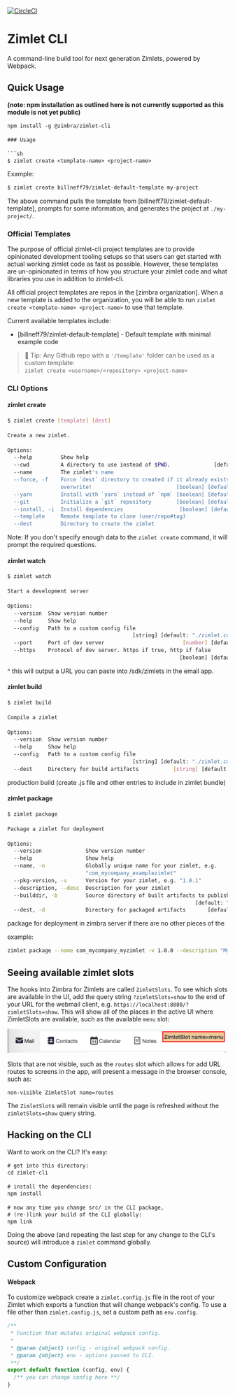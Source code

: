 [![CircleCI](https://circleci.com/gh/Zimbra/zimlet-cli.svg?style=shield&circle-token=770fdb94c5adb3ca436855b59c752a77fc4e7fed)](https://circleci.com/gh/Zimbra/zimlet-cli)

# Zimlet CLI

A command-line build tool for next generation Zimlets, powered by Webpack.

## Quick Usage

**(note: npm installation as outlined here is not currently supported as this module is not yet public)**

```
npm install -g @zimbra/zimlet-cli

### Usage

```sh
$ zimlet create <template-name> <project-name>
```

Example:
```sh
$ zimlet create billneff79/zimlet-default-template my-project
```

The above command pulls the template from [billneff79/zimlet-default-template], prompts for some information, and generates the project at `./my-project/`.

### Official Templates

The purpose of official zimlet-cli project templates are to provide opinionated development tooling setups so that users can get started with actual working zimlet code as fast as possible. However, these templates are un-opinionated in terms of how you structure your zimlet code and what libraries you use in addition to zimlet-cli.

All official project templates are repos in the [zimbra organization]. When a new template is added to the organization, you will be able to run `zimlet create <template-name> <project-name>` to use that template.

Current available templates include:

- [billneff79/zimlet-default-template] - Default template with minimal example code

> 💁 Tip: Any Github repo with a `'/template'` folder can be used as a custom template: <br /> `zimlet create <username>/<repository> <project-name>`

### CLI Options
#### zimlet create
```sh
$ zimlet create [template] [dest]

Create a new zimlet.

Options:
  --help         Show help                                             [boolean]
  --cwd          A directory to use instead of $PWD.              [default: "."]
  --name         The zimlet's name
  --force, -f    Force `dest` directory to created if it already exists; will
                 overwrite!                           [boolean] [default: false]
  --yarn         Install with `yarn` instead of `npm` [boolean] [default: false]
  --git          Initialize a `git` repository        [boolean] [default: false]
  --install, -i  Install dependencies                  [boolean] [default: true]
  --template     Remote template to clone (user/repo#tag)
  --dest         Directory to create the zimlet
```

Note: If you don't specify enough data to the `zimlet create` command, it will prompt the required questions.

#### zimlet watch
```sh
$ zimlet watch

Start a development server

Options:
  --version  Show version number                                       [boolean]
  --help     Show help                                                 [boolean]
  --config   Path to a custom config file
                                        [string] [default: "./zimlet.config.js"]
  --port     Port of dev server                         [number] [default: 8081]
  --https    Protocol of dev server. https if true, http if false
                                                       [boolean] [default: true]
```

 ^ this will output a URL you can paste into /sdk/zimlets in the email app.

#### zimlet build
```sh
$ zimlet build

Compile a zimlet

Options:
  --version  Show version number                                       [boolean]
  --help     Show help                                                 [boolean]
  --config   Path to a custom config file
                                        [string] [default: "./zimlet.config.js"]
  --dest     Directory for build artifacts           [string] [default: ./build]
```

production build (create .js file and other entries to include in zimlet bundle)

#### zimlet package
```sh
$ zimlet package

Package a zimlet for deployment

Options:
  --version              Show version number                           [boolean]
  --help                 Show help                                     [boolean]
  --name, -n             Globally unique name for your zimlet, e.g.
                         "com_mycompany_examplezimlet"                [required]
  --pkg-version, -v      Version for your zimlet, e.g. "1.0.1"        [required]
  --description, --desc  Description for your zimlet                  [required]
  --builddir, -b         Source directory of built artifacts to publish
                                                            [default: "./build"]
  --dest, -d             Directory for packaged artifacts       [default: ./pkg]
``` 
package for deployment in zimbra server if there are no other pieces of the 

example:
```sh
zimlet package --name com_mycompany_myzimlet -v 1.0.0 --description "My zimlet"
```

## Seeing available zimlet slots
The hooks into Zimbra for Zimlets are called `ZimletSlots`.  To see which slots are available in the UI, add the query string `?zimletSlots=show` to the end of your URL for the webmail client, e.g. `https://localhost:8080/?zimletSlots=show`.  This will show all of the places in the active UI where ZimletSlots are available, such as the available `menu` slot:

 ![show slot](./showSlot.png)

Slots that are not visible, such as the `routes` slot which allows for add URL routes to screens in the app, will present a message in the browser console, such as:
```
non-visible ZimletSlot name=routes
```

The `ZimletSlot`s will remain visible until the page is refreshed without the `zimletSlots=show` query string.

## Hacking on the CLI

Want to work on the CLI? It's easy:

```
# get into this directory:
cd zimlet-cli

# install the dependencies:
npm install

# now any time you change src/ in the CLI package,
# (re-)link your build of the CLI globally:
npm link
```

Doing the above (and repeating the last step for any change to the CLI's source) will introduce a `zimlet` command globally.


## Custom Configuration

#### Webpack

To customize webpack create a `zimlet.config.js` file in the root of your Zimlet which exports a function that will change webpack's config. To use a file other than `zimlet.config.js`, set a custom path as `env.config`.

```js
/**
 * Function that mutates original webpack config.
 *
 * @param {object} config - original webpack config.
 * @param {object} env - options passed to CLI.
 **/
export default function (config, env) {
  /** you can change config here **/
}
```
